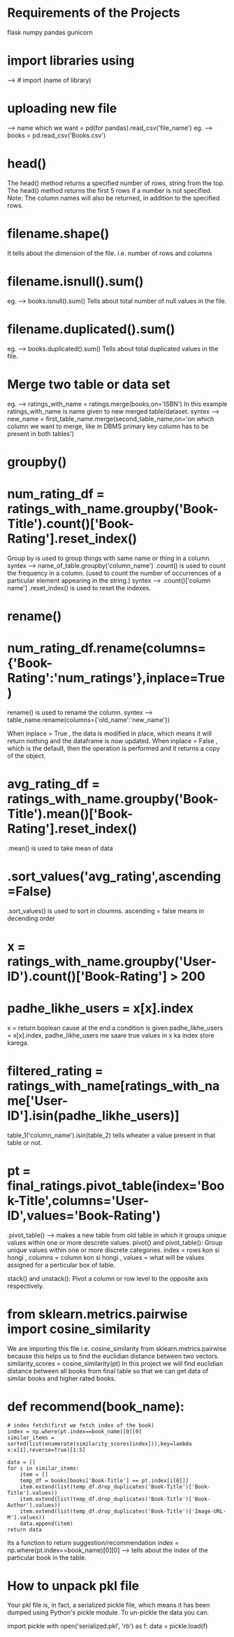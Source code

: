 # Requirements of the Projects
flask
numpy
pandas
gunicorn

# import libraries using 
--> # import (name of library)

# uploading new file 
--> name which we want = pd(for pandas).read_csv('file_name')
eg. --> books = pd.read_csv('Books.csv')

# head()
The head() method returns a specified number of rows, string from the top. The head() method returns the first 5 rows if a number is not specified. Note: The column names will also be returned, in addition to the specified rows.

# filename.shape()
It tells about the dimension of the file. i.e. number of rows and columns

# filename.isnull().sum()
eg. --> books.isnull().sum()
Tells about total number of null values in the file.

# filename.duplicated().sum()
eg. --> books.duplicated().sum()
Tells about total duplicated values in the file.

# Merge two table or data set
eg. --> ratings_with_name = ratings.merge(books,on='ISBN')
In this example ratings_with_name is name given to new merged table/dataset. 
syntex --> new_name = first_table_name.merge(second_table_name,on='on which column we want to merge, like in DBMS primary key column has to be present in both tables')

# groupby()
# num_rating_df = ratings_with_name.groupby('Book-Title').count()['Book-Rating'].reset_index()
Group by is used to group things with same name or thing in a column. 
syntex --> name_of_table.groupby('column_name')
.count() is used to count the frequency in a column. (used to count the number of occurrences of a particular element appearing in the string.) 
syntex --> .count()['column name']
.reset_index() is used to reset the indexes.

# rename()
# num_rating_df.rename(columns={'Book-Rating':'num_ratings'},inplace=True)
rename() is used to rename the column. 
syntex --> table_name.rename(columns={'old_name':'new_name'})

When inplace = True , the data is modified in place, which means it will return nothing and the dataframe is now updated.
When inplace = False , which is the default, then the operation is performed and it returns a copy of the object.

# avg_rating_df = ratings_with_name.groupby('Book-Title').mean()['Book-Rating'].reset_index()
.mean() is used to take mean of data

# .sort_values('avg_rating',ascending=False)
.sort_values() is used to sort in cloumns. ascending = false means in decending order

# x = ratings_with_name.groupby('User-ID').count()['Book-Rating'] > 200
# padhe_likhe_users = x[x].index
x = return boolean cause at the end a condition is given
padhe_likhe_users = x[x].index, padhe_likhe_users me saare true values in x ka index store karega.

# filtered_rating = ratings_with_name[ratings_with_name['User-ID'].isin(padhe_likhe_users)]
table_1('column_name').isin(table_2) tells wheater a value present in that table or not.

# pt = final_ratings.pivot_table(index='Book-Title',columns='User-ID',values='Book-Rating')
.pivot_table() --> makes a new table from old table in which it groups unique values within one or more descrete values.
pivot() and pivot_table(): Group unique values within one or more discrete categories.
index = rows kon si hongi , columns = column kon si hongi , values = what will be values assigned for a perticular box of table.

stack() and unstack(): Pivot a column or row level to the opposite axis respectively.

# from sklearn.metrics.pairwise import cosine_similarity
We are importing this file i.e. cosine_similarity from sklearn.metrics.pairwise because this helps us to find the euclidian distance between two vectors. 
similarity_scores = cosine_similarity(pt)
In this project we will find euclidian distance between all books from final table so that we can get data of similar books and higher rated books.

# def recommend(book_name):  
    # index fetch(first we fetch index of the book)
    index = np.where(pt.index==book_name)[0][0]
    similar_items = sorted(list(enumerate(similarity_scores[index])),key=lambda x:x[1],reverse=True)[1:5]
    
    data = []
    for i in similar_items:
        item = []
        temp_df = books[books['Book-Title'] == pt.index[i[0]]]
        item.extend(list(temp_df.drop_duplicates('Book-Title')['Book-Title'].values))
        item.extend(list(temp_df.drop_duplicates('Book-Title')['Book-Author'].values))
        item.extend(list(temp_df.drop_duplicates('Book-Title')['Image-URL-M'].values))
        data.append(item)
    return data

Its a function to return suggestion/recommendation
index = np.where(pt.index==book_name)[0][0] --> tells about the index of the particular book in the table.

# How to unpack pkl file
Your pkl file is, in fact, a serialized pickle file, which means it has been dumped using Python's pickle module.
To un-pickle the data you can:

import pickle
with open('serialized.pkl', 'rb') as f:
    data = pickle.load(f)







